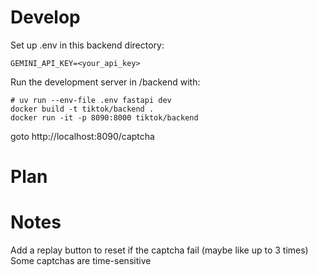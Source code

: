 # Develop
Set up .env in this backend directory:
```env
GEMINI_API_KEY=<your_api_key>
```
Run the development server in /backend with:
```shell
# uv run --env-file .env fastapi dev
docker build -t tiktok/backend .
docker run -it -p 8090:8000 tiktok/backend
```

goto http://localhost:8090/captcha


# Plan


# Notes
Add a replay button to reset if the captcha fail (maybe like up to 3 times)
Some captchas are time-sensitive